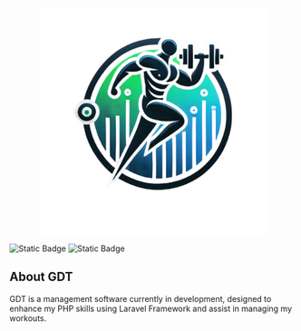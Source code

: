 <p align="center"><a href="https://laravel.com" target="_blank"><img src="public/logo-GDT-sem-fundo.png" width="400" alt="Laravel Logo"></a></p>

![Static Badge](https://img.shields.io/badge/Learning-PHP-blue) ![Static Badge](https://img.shields.io/badge/Learning-Laravel-red)

## About GDT

GDT is a management software currently in development, designed to enhance my PHP skills using Laravel Framework and assist in managing my workouts.

